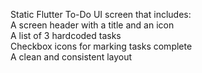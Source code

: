 Static Flutter To-Do UI screen that includes:
<br>
A screen header with a title and an icon
<br>
A list of 3 hardcoded tasks
<br>
Checkbox icons for marking tasks complete
<br>
A clean and consistent layout
